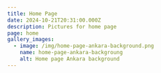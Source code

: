 ```yaml
---
title: Home Page
date: 2024-10-21T20:31:00.000Z
description: Pictures for home page
page: home
gallery_images:
  - image: /img/home-page-ankara-background.png
    name: home-page-ankara-backgroung
    alt: Home page Ankara background
---
```

